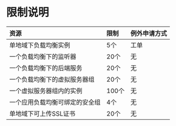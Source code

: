 # 限制说明

| 资源	| 限制	| 例外申请方式 |
| :- | :- | :- |
|单地域下负载均衡实例	|5个	|工单|
|一个负载均衡下的监听器	|20个	|无|
|一个负载均衡下的后端服务	|20个	|无|
|一个负载均衡下的虚拟服务器组	|20个	|无|
|一个虚拟服务器组内的实例	|100个	|无|
|一个应用负载均衡可绑定的安全组	|4个	|无|
|单地域下可上传SSL证书	|20个|	无|

